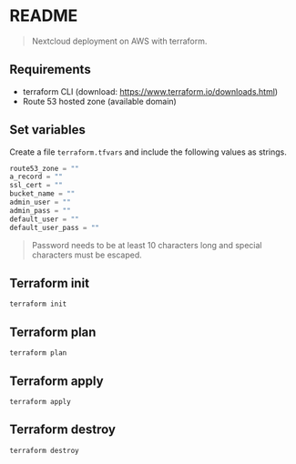 # README

> Nextcloud deployment on AWS with terraform.

## Requirements

- terraform CLI (download: <https://www.terraform.io/downloads.html>)
- Route 53 hosted zone (available domain)

## Set variables

Create a file `terraform.tfvars` and include the following values as strings.

```terraform.tfvars
route53_zone = ""
a_record = ""
ssl_cert = ""
bucket_name = ""
admin_user = ""
admin_pass = ""
default_user = ""
default_user_pass = ""
```

> Password needs to be at least 10 characters long and special
> characters must be escaped.

## Terraform init

```Shell script
terraform init
```

## Terraform plan

```Shell script
terraform plan
```

## Terraform apply

```Shell script
terraform apply
```

## Terraform destroy

```Shell script
terraform destroy
```
